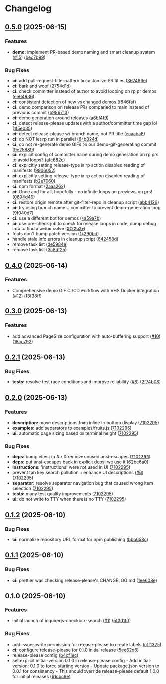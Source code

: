 # Changelog

## [0.5.0](https://github.com/Texarkanine/inquirerjs-checkbox-search/compare/v0.4.0...v0.5.0) (2025-06-15)


### Features

* **demo:** implement PR-based demo naming and smart cleanup system ([#15](https://github.com/Texarkanine/inquirerjs-checkbox-search/issues/15)) ([bec7b99](https://github.com/Texarkanine/inquirerjs-checkbox-search/commit/bec7b996dda5cbece92ed41e0e01c2ed7e24dc47))


### Bug Fixes

* **ci:** add pull-request-title-pattern to customize PR titles ([367486e](https://github.com/Texarkanine/inquirerjs-checkbox-search/commit/367486e02b1f47c24f047ba71325d4049a8834a5))
* **ci:** bark and woof ([2754d1d](https://github.com/Texarkanine/inquirerjs-checkbox-search/commit/2754d1dabd83bfb72e851998d87a65e936f81d81))
* **ci:** check committer instead of author to avoid looping on rp pr demos ([ee64936](https://github.com/Texarkanine/inquirerjs-checkbox-search/commit/ee64936c26de7d31de804f40307cde7a3272e341))
* **ci:** consistent detection of new vs changed demos ([f846faf](https://github.com/Texarkanine/inquirerjs-checkbox-search/commit/f846fafd0d332014b7346be0e69327f2a2ad7918))
* **ci:** demo comparison on release PRs comparied to main instead of previous commit ([b986713](https://github.com/Texarkanine/inquirerjs-checkbox-search/commit/b98671381f31f86bf53c88397fe35d700541b632))
* **ci:** demo generation around releases ([a6bf4f9](https://github.com/Texarkanine/inquirerjs-checkbox-search/commit/a6bf4f9e604b02f56483709719361ac54b767d38))
* **ci:** detect release-please updates with a author/committer time gap lol ([1f5e035](https://github.com/Texarkanine/inquirerjs-checkbox-search/commit/1f5e035a95b3f5a9b5bf00308cc2309f48bda22b))
* **ci:** detect release-please w/ branch name, not PR title ([eaaaba8](https://github.com/Texarkanine/inquirerjs-checkbox-search/commit/eaaaba8f6a3f26908f001c682c67d525879b939f))
* **ci:** do NOT let rp run in parallel ([84b824d](https://github.com/Texarkanine/inquirerjs-checkbox-search/commit/84b824d064287422564c9b50cf72a6039bee0eaf))
* **ci:** do not re-generate demo GIFs on our demo-gif-generating commit ([9e25889](https://github.com/Texarkanine/inquirerjs-checkbox-search/commit/9e25889cbc64eb34fc6e5df376cb1cb5c187aec0))
* **ci:** explicit config of committer name during demo generation on rp prs to avoid loops? ([afc682c](https://github.com/Texarkanine/inquirerjs-checkbox-search/commit/afc682c2883d83ec714bdafe96010c9146207b47))
* **ci:** explicitly setting release-type in rp action disabled reading of manifests ([99d6052](https://github.com/Texarkanine/inquirerjs-checkbox-search/commit/99d60529203258ac3ac1964e0356bf72618285ba))
* **ci:** explicitly setting release-type in rp action disabled reading of manifests ([b2e7660](https://github.com/Texarkanine/inquirerjs-checkbox-search/commit/b2e7660dca5de9b1182575800c4278749806d418))
* **ci:** npm format ([2aaa262](https://github.com/Texarkanine/inquirerjs-checkbox-search/commit/2aaa262c33f5ba07c113fb701a97b32d9a23c3d8))
* **ci:** Once and for all, hopefully - no infinite loops on previews on prs! ([0694d46](https://github.com/Texarkanine/inquirerjs-checkbox-search/commit/0694d464d64729a52df25e9647a176daf16ddb0e))
* **ci:** restore origin remote after git-filter-repo in cleanup script ([abb4126](https://github.com/Texarkanine/inquirerjs-checkbox-search/commit/abb41269153dbe62845e3b163ccec826f07326eb))
* **ci:** try using branch name + committer to prevent demo-generation loop ([9f040d7](https://github.com/Texarkanine/inquirerjs-checkbox-search/commit/9f040d745b0776e92a2e127f0d7fd2b22448adaf))
* **ci:** use a different bot for demos ([4a59a7b](https://github.com/Texarkanine/inquirerjs-checkbox-search/commit/4a59a7b4179bb5b3d44529495188413f1f3a1115))
* **ci:** use pre-check job to check for release loops in code, dump debug info to find a better solve ([52f2b3e](https://github.com/Texarkanine/inquirerjs-checkbox-search/commit/52f2b3e61766a75a4c184d18c6d5c85f7c577d15))
* feats don't bump patch version ([14290bd](https://github.com/Texarkanine/inquirerjs-checkbox-search/commit/14290bd06230889335d61fd61a75a40ba4a2081f))
* handle stale info errors in cleanup script ([642458d](https://github.com/Texarkanine/inquirerjs-checkbox-search/commit/642458d8945e88c481e6f2cdd3b37f72ef1e5054))
* remove task list ([de5984e](https://github.com/Texarkanine/inquirerjs-checkbox-search/commit/de5984ef614800905d8cc163f5dbaa69a25acfb5))
* remove task list ([3c8df25](https://github.com/Texarkanine/inquirerjs-checkbox-search/commit/3c8df2542c2742f401f6cbffa2e9f6df6c6fc449))

## [0.4.0](https://github.com/Texarkanine/inquirerjs-checkbox-search/compare/v0.3.0...v0.4.0) (2025-06-14)


### Features

* Comprehensive demo GIF CI/CD workflow with VHS Docker integration ([#12](https://github.com/Texarkanine/inquirerjs-checkbox-search/issues/12)) ([f3f38ff](https://github.com/Texarkanine/inquirerjs-checkbox-search/commit/f3f38ff364f22f814de2d4c712ac54081d5af8f7))

## [0.3.0](https://github.com/Texarkanine/inquirerjs-checkbox-search/compare/v0.2.1...v0.3.0) (2025-06-13)


### Features

* add advanced PageSize configuration with auto-buffering support ([#10](https://github.com/Texarkanine/inquirerjs-checkbox-search/issues/10)) ([18cc792](https://github.com/Texarkanine/inquirerjs-checkbox-search/commit/18cc79274fff69dc1e0efd653f98e91aee5d0c42))

## [0.2.1](https://github.com/Texarkanine/inquirerjs-checkbox-search/compare/v0.2.0...v0.2.1) (2025-06-13)


### Bug Fixes

* **tests:** resolve test race conditions and improve reliability ([#8](https://github.com/Texarkanine/inquirerjs-checkbox-search/issues/8)) ([2f74b08](https://github.com/Texarkanine/inquirerjs-checkbox-search/commit/2f74b08b095b45deec80ed5096af2473549a1f1e))

## [0.2.0](https://github.com/Texarkanine/inquirerjs-checkbox-search/compare/v0.1.2...v0.2.0) (2025-06-13)


### Features

* **description:** move descriptions from inline to bottom display ([7102295](https://github.com/Texarkanine/inquirerjs-checkbox-search/commit/710229536868c42217764faa746cebd94fef308b))
* **examples:** add separators to examples/fruits.js ([7102295](https://github.com/Texarkanine/inquirerjs-checkbox-search/commit/710229536868c42217764faa746cebd94fef308b))
* **ui:** automatic page sizing based on terminal height ([7102295](https://github.com/Texarkanine/inquirerjs-checkbox-search/commit/710229536868c42217764faa746cebd94fef308b))


### Bug Fixes

* **deps:** bump vitest to 3.x & remove unused ansi-escapes ([7102295](https://github.com/Texarkanine/inquirerjs-checkbox-search/commit/710229536868c42217764faa746cebd94fef308b))
* **deps:** put ansi-escapes back in explicit deps; we use it ([62be6a0](https://github.com/Texarkanine/inquirerjs-checkbox-search/commit/62be6a0d606031473a13caf6a47b375773951da7))
* **instructions:** 'instructions' were not used in UI ([7102295](https://github.com/Texarkanine/inquirerjs-checkbox-search/commit/710229536868c42217764faa746cebd94fef308b))
* prevent tab key search pollution + enhance UI descriptions ([#6](https://github.com/Texarkanine/inquirerjs-checkbox-search/issues/6)) ([7102295](https://github.com/Texarkanine/inquirerjs-checkbox-search/commit/710229536868c42217764faa746cebd94fef308b))
* **separator:** resolve separator navigation bug that caused wrong item selection ([7102295](https://github.com/Texarkanine/inquirerjs-checkbox-search/commit/710229536868c42217764faa746cebd94fef308b))
* **tests:** many test quality improvements ([7102295](https://github.com/Texarkanine/inquirerjs-checkbox-search/commit/710229536868c42217764faa746cebd94fef308b))
* **ui:** do not write to TTY when there is no TTY ([7102295](https://github.com/Texarkanine/inquirerjs-checkbox-search/commit/710229536868c42217764faa746cebd94fef308b))

## [0.1.2](https://github.com/Texarkanine/inquirerjs-checkbox-search/compare/v0.1.1...v0.1.2) (2025-06-10)


### Bug Fixes

* **ci:** normalize repository URL format for npm publishing ([bbb658c](https://github.com/Texarkanine/inquirerjs-checkbox-search/commit/bbb658c24ff85cfa72020096d8172b15c5ffe4f8))

## [0.1.1](https://github.com/Texarkanine/inquirerjs-checkbox-search/compare/v0.1.0...v0.1.1) (2025-06-10)


### Bug Fixes

* **ci:** prettier was checking release-please's CHANGELOG.md ([1ee608e](https://github.com/Texarkanine/inquirerjs-checkbox-search/commit/1ee608ea4316a3ea6eab2d82cc24b69f3fe5f27d))

## 0.1.0 (2025-06-10)


### Features

* initial launch of inquirerjs-checkbox-search ([#1](https://github.com/Texarkanine/inquirerjs-checkbox-search/issues/1)) ([5f3d1f0](https://github.com/Texarkanine/inquirerjs-checkbox-search/commit/5f3d1f007c869d6050b9e6db8b1ebe638ee6f068))


### Bug Fixes

* add issues:write permission for release-please to create labels ([c1f1325](https://github.com/Texarkanine/inquirerjs-checkbox-search/commit/c1f1325ac3148734e011f7a60d761cb374a6f8f7))
* **ci:** configure release-please for 0.1.0 initial release ([5ee62d6](https://github.com/Texarkanine/inquirerjs-checkbox-search/commit/5ee62d616ac3a6592c75f5f7482ed20df3a6ef97))
* release-please config ([b4cf1ec](https://github.com/Texarkanine/inquirerjs-checkbox-search/commit/b4cf1ec0d2c6832f843963436f020e1190e2694e))
* set explicit initial-version 0.1.0 in release-please config - Add initial-version: 0.1.0 to force starting version - Update package.json version to 0.0.1 for consistency - This should override release-please default 1.0.0 for initial releases ([61cbc8e](https://github.com/Texarkanine/inquirerjs-checkbox-search/commit/61cbc8ed55faa05a71ce81d09aaecce643f13bb0))
